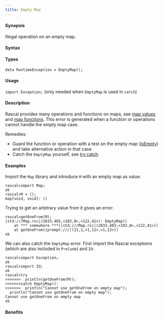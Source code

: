 ```yaml
---
title: Empty Map
---
```


#### Synopsis

Illegal operation on an empty map.

#### Syntax

#### Types

`data RuntimeException = EmptyMap();`
       
#### Usage

`import Exception;` (only needed when `EmptyMap` is used in `catch`)

#### Description

Rascal provides many operations and functions on maps, see [map values](/Rascal/Expressions/Values/Map)
and [map functions](/Library/Map).
This error is generated when a function or operations cannot handle the empty map case.

Remedies: 

*  Guard the function or operation with a test on the empty map ([isEmpty](/Library/Map#Map-isEmpty)) and 
  take alternative action in that case.
*  Catch the `EmptyMap` yourself, see [try catch](/Rascal/Statements/TryCatch).

#### Examples

Import the `Map` library and introduce `M` with an empty map as value:

```rascal-shell
rascal>import Map;
ok
rascal>M = ();
map[void, void]: ()
```
Trying to get an arbitrary value from it gives an error:

```rascal-shell
rascal>getOneFrom(M);
|std:///Map.rsc|(2033,403,<103,0>,<122,41>): EmptyMap()
	at *** somewhere ***(|std:///Map.rsc|(2033,403,<103,0>,<122,41>))
	at getOneFrom(|prompt:///|(11,1,<1,11>,<1,12>))
ok
```
We can also catch the `EmptyMap` error. First import the Rascal exceptions (which are also included in `Prelude`)
and `IO`:

```rascal-shell
rascal>import Exception;
ok
rascal>import IO;
ok
rascal>try 
>>>>>>>  println(getOneFrom(M)); 
>>>>>>>catch EmptyMap(): 
>>>>>>>  println("Cannot use getOneFrom on empty map");
  println("Cannot use getOneFrom on empty map");
Cannot use getOneFrom on empty map
ok
```

#### Benefits


